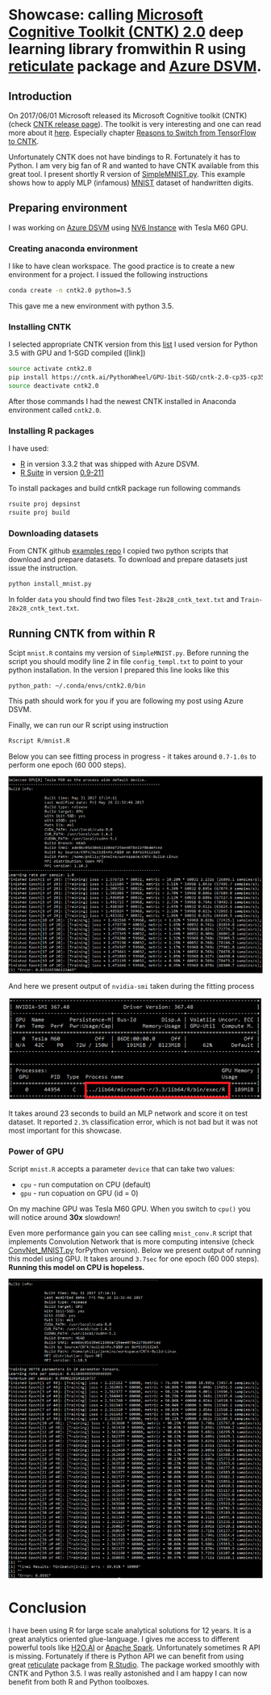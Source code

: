 # Showcase: calling [Microsoft Cognitive Toolkit (CNTK) 2.0](https://github.com/Microsoft/CNTK) deep learning library fromwithin R using [reticulate](https://github.com/rstudio/reticulate) package and [Azure DSVM](https://docs.microsoft.com/en-us/azure/machine-learning/machine-learning-data-science-virtual-machine-overview). #

## Introduction ##

On 2017/06/01 Microsoft released its Microsoft Cognitive toolkit (CNTK) 
(check [CNTK release page](https://github.com/Microsoft/CNTK/releases/tag/v2.0)). 
The toolkit is very interesting and one can read more about it [here](https://docs.microsoft.com/en-us/cognitive-toolkit/). 
Especially chapter [Reasons to Switch from TensorFlow to CNTK](https://docs.microsoft.com/en-us/cognitive-toolkit/reasons-to-switch-from-tensorflow-to-cntk).

Unfortunately CNTK does not have bindings to R. Fortunately it has to Python. I am very big fan of R and wanted 
to have CNTK available from this great tool. I present shortly R version of [SimpleMNIST.py](https://github.com/Microsoft/CNTK/blob/master/Examples/Image/Classification/MLP/Python/SimpleMNIST.py). This example shows how to apply MLP (infamous) [MNIST](http://yann.lecun.com/exdb/mnist) dataset of handwritten digits.

## Preparing environment ##
I was working on [Azure DSVM](https://docs.microsoft.com/en-us/azure/machine-learning/machine-learning-data-science-virtual-machine-overview) using [NV6 Instance](https://azure.microsoft.com/en-us/blog/azure-n-series-general-availability-on-december-1/) with Tesla M60 GPU.

### Creating anaconda environment ###

I like to have clean workspace. The good practice is to create a new environment for a project. I issued the following
instructions

```sh
conda create -n cntk2.0 python=3.5
```

This gave me a new environment with python 3.5.

### Installing CNTK ###

I selected appropriate CNTK version from this [list](https://docs.microsoft.com/en-us/cognitive-toolkit/setup-linux-python)
I used version for Python 3.5 with GPU and 1-SGD compiled ([link])

```sh
source activate cntk2.0
pip install https://cntk.ai/PythonWheel/GPU-1bit-SGD/cntk-2.0-cp35-cp35m-linux_x86_64.whl
source deactivate cntk2.0
```

After those commands I had the newest CNTK installed in Anaconda environment called `cntk2.0`.

### Installing R packages ###

I have used:

* [R](https://www.r-project.org/) in version 3.3.2 that was shipped with Azure DSVM.
* [R Suite](https://github.com/WLOGSolutions/RSuite) in version [0.9-211](https://github.com/WLOGSolutions/RSuite/releases/tag/211)

To install packages and build cntkR package run following commands
```sh
rsuite proj depsinst
rsuite proj build
```

### Downloading datasets ###

From CNTK github [examples repo](https://github.com/Microsoft/CNTK/tree/master/Examples/Image/DataSets/MNIST) I copied 
two python scripts that download and prepare datasets. To download and prepare datasets just issue the instruction.

```sh
python install_mnist.py
```

In folder `data` you should find two files `Test-28x28_cntk_text.txt` and `Train-28x28_cntk_text.txt`. 

## Running CNTK from within R ##

Scipt `mnist.R` contains my version of `SimpleMNIST.py`. Before running the script you should modify line 2 in file `config_templ.txt` to point to your python installation. In the version I prepared this line looks like this
```
python_path: ~/.conda/envs/cntk2.0/bin
```

This path should work for you if you are following my post using Azure DSVM.

Finally, we can run our R script using instruction

```sh
Rscript R/mnist.R
```

Below you can see fitting process in progress - it takes around `0.7-1.0s` to perform one epoch (60 000 steps).

![cntk_R_console.PNG](https://github.com/WLOGSolutions/microsoft_cntk2.0_from_r/blob/master/img/cntkr_R_console.PNG)

And here we present output of `nvidia-smi` taken during the fitting process

![cntk_R_nvidia_smi.PNG](https://github.com/WLOGSolutions/microsoft_cntk2.0_from_r/blob/master/img/cntkr_nvidia_smi.PNG)


It takes around 23 seconds to build an MLP network and score it on test dataset. It reported 
`2.3%` classification error, which is not bad but it was not most important for this showcase.

### Power of GPU ###

Script `mnist.R` accepts a parameter `device` that can take two values:

* `cpu` - run computation on CPU (default)
* `gpu` - run copuation on GPU (id = 0)

On my machine GPU was Tesla M60 GPU. When you switch to `cpu()` you will notice around **30x** slowdown!

Even more performance gain you can see calling `mnist_conv.R` script that implements Convolution Network that is more 
computing intensive (check [ConvNet_MNIST.py](https://github.com/Microsoft/CNTK/blob/master/Examples/Image/Classification/ConvNet/Python/ConvNet_MNIST.py) forPython version). Below we present output of running this model using GPU. It takes around `3.7sec` for one epoch (60 000 steps). 
**Running this model on CPU is hopeless.**

![cntk_R_console_2.PNG](https://github.com/WLOGSolutions/microsoft_cntk2.0_from_r/blob/master/img/cntkr_R_console_2.PNG)

# Conclusion #

I have been using R for large scale analytical solutions for 12 years. It is a great analytics oriented glue-language. I gives me 
access to different powerful tools like [H2O.AI](h2o.ai) or [Apache Spark](https://spark.apache.org/). Unfortunately
sometimes R API is missing. Fortunately if there is Python API we can benefit from using great 
[reticulate](https://github.com/rstudio/reticulate) package from [R Studio](https://www.rstudio.com/). The package worked 
smoothly with CNTK and Python 3.5. I was really astonished and I am happy I can now benefit from both R and Python toolboxes.
